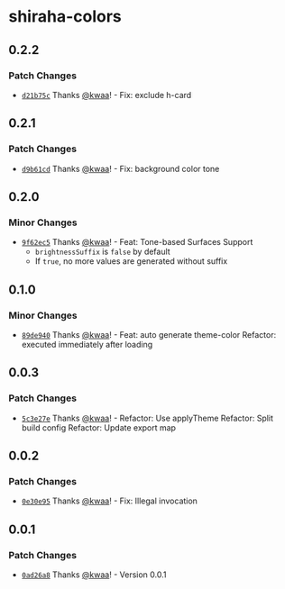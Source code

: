 # shiraha-colors

## 0.2.2

### Patch Changes

- [`d21b75c`](https://github.com/importantimport/shiraha/commit/d21b75ce289bf7c1d20dfc47e84799f434c4b387) Thanks [@kwaa](https://github.com/kwaa)! - Fix: exclude h-card

## 0.2.1

### Patch Changes

- [`d9b61cd`](https://github.com/importantimport/shiraha/commit/d9b61cd117c43b67197c85ca72eabf4cfd864cb8) Thanks [@kwaa](https://github.com/kwaa)! - Fix: background color tone

## 0.2.0

### Minor Changes

- [`9f62ec5`](https://github.com/importantimport/shiraha/commit/9f62ec544247d10d52de78010560505a293420de) Thanks [@kwaa](https://github.com/kwaa)! - Feat: Tone-based Surfaces Support
  - `brightnessSuffix` is `false` by default
  - If `true`, no more values are generated without suffix

## 0.1.0

### Minor Changes

- [`89de940`](https://github.com/importantimport/shiraha/commit/89de940bd07843e7376a5add33a5bc0d585e2ccc) Thanks [@kwaa](https://github.com/kwaa)! - Feat: auto generate theme-color
  Refactor: executed immediately after loading

## 0.0.3

### Patch Changes

- [`5c3e27e`](https://github.com/importantimport/shiraha/commit/5c3e27e3ab45890f8e551043c66926396c836623) Thanks [@kwaa](https://github.com/kwaa)! - Refactor: Use applyTheme
  Refactor: Split build config
  Refactor: Update export map

## 0.0.2

### Patch Changes

- [`0e30e95`](https://github.com/importantimport/shiraha/commit/0e30e955a612eccc69e01bbeeaabff9a88f8d920) Thanks [@kwaa](https://github.com/kwaa)! - Fix: Illegal invocation

## 0.0.1

### Patch Changes

- [`0ad26a8`](https://github.com/importantimport/shiraha/commit/0ad26a8d9612197f5b9e020f265acf686b57c0d1) Thanks [@kwaa](https://github.com/kwaa)! - Version 0.0.1
